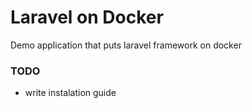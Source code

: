 # Laravel on Docker
Demo application that puts laravel framework on docker

### TODO
- write instalation guide